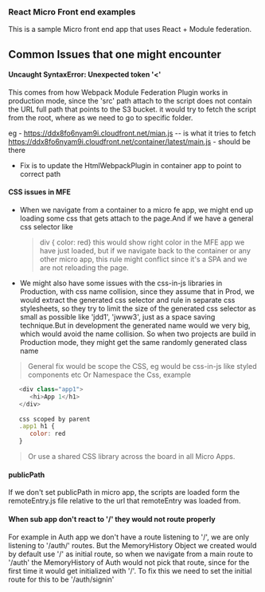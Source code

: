 ### React Micro Front end examples

This is a sample Micro front end app that uses React + Module federation. 

## Common Issues that one might encounter

#### Uncaught SyntaxError: Unexpected token '<'
This comes from how Webpack Module Federation Plugin works in production mode, since the 'src' path attach to the script does not contain the URL full path that points to the S3 bucket. it would try to fetch the script from the root, where as we need to go to specific folder.
> <script src="main.c390045ea51a9c0e8b3e.js"></script>
eg - https://ddx8fo6nyam9i.cloudfront.net/mian.js -- is what it tries to fetch
   https://ddx8fo6nyam9i.cloudfront.net/container/latest/main.js - should be there

- Fix is to update the HtmlWebpackPlugin in container app to point to correct path

#### CSS issues in MFE

- When we navigate from a container to a micro fe app, we might end up loading some css that gets attach to the page.And if we have a general css selector like 
  > div { color: red}
this would show right color in the MFE app we have just loaded, but if we navigate back to the container or any other micro app, this rule might conflict since it's a SPA and we are not reloading the page.
- We might also have some issues with the css-in-js libraries in Production, with css name collision, since they assume that in Prod, we would extract the generated css selector and rule in separate css stylesheets, so they try to limit the size of the generated css selector as small as possible like 'jdd1', 'jwww3', just as a space saving technique.But in development the generated name would we very big, which would avoid the name collision. So when two projects are build in Production mode, they might get the same randomly generated class name

> General fix would be scope the CSS, eg would be css-in-js like styled components etc
> Or Namespace the Css, example 
```js
   <div class="app1">
      <hi>App 1</h1>
   </div>
   
   css scoped by parent
   .app1 h1 {
      color: red
   }
```
> Or use a shared CSS library across the board in all Micro Apps.

#### publicPath
If we don't set publicPath in micro app, the scripts are loaded form the remoteEntry.js file relative to the url that remoteEntry was loaded from.

#### When sub app don't react to '/' they would not route properly
For example in Auth app we don't have a route listening to '/', we are only listening to '/auth/' routes. But the MemoryHistory Object we created would by default use '/' as initial route, so when we navigate from a main route to '/auth' the MemoryHistory of Auth would not pick that route, since for the first time it would get initialized with '/'. To fix this we need to set the initial route for this to be '/auth/signin'